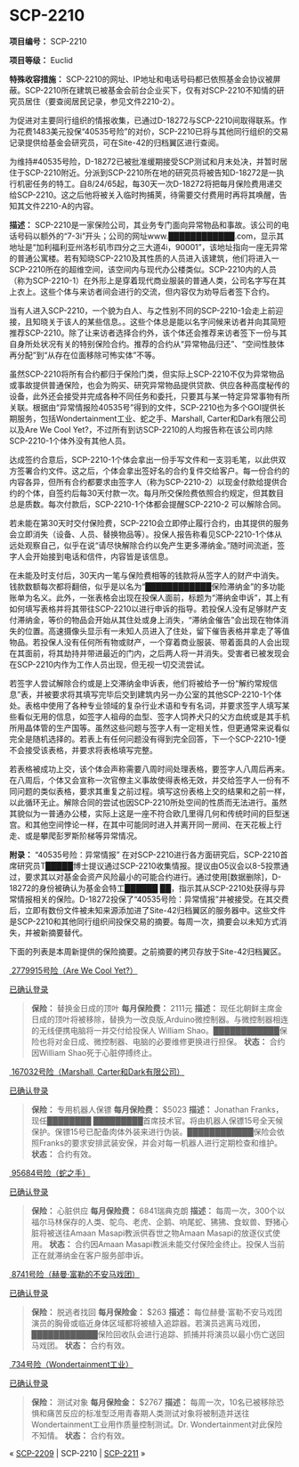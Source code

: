 # SCP-2210
                        


**项目编号：** SCP-2210

**项目等级：** Euclid

**特殊收容措施：** SCP-2210的网址、IP地址和电话号码都已依照基金会协议被屏蔽。SCP-2210所在建筑已被基金会前台企业买下，仅有对SCP-2210不知情的研究员居住（要查阅居民记录，参见文件2210-2）。

为促进对主要同行组织的情报收集，已通过D-18272与SCP-2210间取得联系。作为花费1483美元投保“40535号险”的对价，SCP-2210已将与其他同行组织的交易记录提供给基金会研究员，可在Site-42的归档翼区进行查阅。

为维持#40535号险，D-18272已被批准缓期接受SCP测试和月末处决，并暂时居住于SCP-2210附近。分派到SCP-2210所在地的研究员将被告知D-18272是一执行机密任务的特工。自8/24/65起，每30天一次D-18272将把每月保险费用递交给SCP-2210。这之后他将被关入临时拘捕荚，待需要交付费用时再将其唤醒，告知其文件2210-A的内容。

**描述：** SCP-2210是一家保险公司，其业务专门面向异常物品和事故。该公司的电话号码以额外的“7-3i”开头；公司的网址www.████████████.com，显示其地址是“加利福利亚州洛杉矶市四分之三大道4i，90001”，该地址指向一座无异常的普通公寓楼。若有知晓SCP-2210及其性质的人员进入该建筑，他们将进入一SCP-2210所在的超维空间，该空间内与现代办公楼类似。SCP-2210内的人员（称为SCP-2210-1）在外形上是穿着现代商业服装的普通人类，公司名字写在其上衣上。这些个体与来访者间会进行的交流，但内容仅为劝导后者签下合约。

当有人进入SCP-2210，一个貌为白人、与之性别不同的SCP-2210-1会走上前迎接，且知晓关于该人的某些信息。。这些个体总是能以名字问候来访者并向其简短推荐SCP-2210。除了让来访者选择合约外，该个体还会推荐来访者签下一份与其自身所处状况有关的特别保险合约。推荐的合约从“异常物品归还”、“空间性肢体再分配”到“从存在位面移除可怖实体”不等。

虽然SCP-2210将所有合约都归于保险门类，但实际上SCP-2210不仅为异常物品或事故提供普通保险，也会为购买、研究异常物品提供贷款、供应各种高度秘传的设备，此外还会接受并完成各种不同任务和委托，只要其与某一特定异常事物有所关联。根据由“异常情报险40535号”得到的文件，SCP-2210也为多个GOI提供长期服务，包括Wondertainment工业、蛇之手、Marshall, Carter和Dark有限公司以及Are We Cool Yet?，不过所有到访SCP-2210的人均报告称在该公司内除SCP-2210-1个体外没有其他人员。

达成签约合意后，SCP-2210-1个体会拿出一份手写文件和一支羽毛笔，以此供双方签署合约文件。这之后，个体会拿出签好名的合约复件交给客户。每一份合约的内容各异，但所有合约都要求由签字人（称为SCP-2210-2）以现金付款给提供合约的个体，自签约后每30天付款一次。每月所交保险费依照合约规定，但其数目总是质数。每次付款后，SCP-2210-1个体都会提醒SCP-2210-2 可以解除合同。

若未能在第30天时交付保险费，SCP-2210会立即停止履行合约，由其提供的服务会立即消失（设备、人员、替换物品等）。投保人报告称看见SCP-2210-1个体从远处观察自己，似乎在说“请尽快解除合约以免产生更多滞纳金。”随时间流逝，签字人会开始接到电话和信件，内容皆是该信息。

在未能及时支付后，30天内一笔与保险费相等的钱款将从签字人的财产中消失。钱款数额每次都将翻倍，似乎是以名为“████████████保险滞纳金”的多功能账单为名义。此外，一张表格会出现在投保人面前，标题为“滞纳金申诉”，其上有如何填写表格并将其带往SCP-2210以进行申诉的指导。若投保人没有足够财产支付滞纳金，等价的物品会开始从其住处或身上消失，“滞纳金催告”会出现在物体消失的位置。高速摄像头显示有一未知人员进入了住处，留下催告表格并拿走了等值物品。若投保人没有任何所有物或财产，一个穿着商业服装、带着面具的人会出现在其面前，将其劫持并带进最近的门内，之后两人将一并消失。受害者已被发现会在SCP-2210内作为工作人员出现，但无视一切交流尝试。

若签字人尝试解除合约或是上交滞纳金申诉表，他们将被给予一份“解约常规信息”表，并被要求将其填写完毕后交到建筑内另一办公室的其他SCP-2210-1个体处。表格中使用了各种专业领域的复杂行业术语和专有名词，并要求签字人填写某些看似无用的信息，如签字人祖母的血型、签字人饲养犬只的父方血统或是其手机所用晶体管的生产国等。虽然这些问题与签字人有一定相关性，但更通常来说看似完全是随机选择的。若表上有任何问题没有得到完全回答，下一个SCP-2210-1便不会接受该表格，并要求将表格填写完整。

若表格被成功上交，该个体会声称需要八周时间处理表格，要签字人八周后再来。在八周后，个体又会宣称一次官僚主义事故使得表格无效，并交给签字人一份有不同问题的类似表格，要求其重复之前过程。填写这份表格上交的结果和之前一样，以此循环无止。解除合同的尝试也因SCP-2210所处空间的性质而无法进行。虽然其貌似为一普通办公楼，实际上这是一座不符合欧几里得几何和传统时间的巨型迷宫。和其他空间悖论一样，在其中可能同时进入并离开同一房间、在天花板上行走、或是攀爬彭罗斯阶梯等异常情况。

**附录：** “40535号险：异常情报”
在对SCP-2210进行各方面研究后，SCP-2210首席研究员T█████博士提议通过SCP-2210收集情报。提议由O5议会以8-5投票通过，要求其以对基金会资产风险最小的可能合约进行。通过使用[数据删除]，D-18272的身份被确认为基金会特工██████ ██，指示其从SCP-2210处获得与异常情报相关的保险。D-18272投保了“40535号险：异常情报”并被接受。在其交费后，立即有数份文件被未知来源添加进了Site-42归档翼区的服务器中。这些文件是SCP-2210和其他同行组织间投保交易的摘要。每周一次，摘要会以未知方式消失，并被新摘要替代。

下面的列表是本周新提供的保险摘要。之前摘要的拷贝存放于Site-42归档翼区。


<a shape='rect' class='collapsible-block-link' href='javascript:;'>&#160;2779915&#21495;&#38505;&#65288;Are&#160;We&#160;Cool&#160;Yet?&#65289;</a>

<a shape='rect' class='collapsible-block-link' href='javascript:;'>&#24050;&#30830;&#35748;&#30331;&#24405;</a>


> **保险：** 替换金日成的顶叶
**每月保险费：** 2111元
**描述：** 现任北朝鲜主席金日成的顶叶将被移除，替换为一改良版,Arduino微控制器。与微控制器相连的无线便携电脑将一并交付给投保人 William Shao。████████████保险也将对金日成、微控制器、电脑的必要维修更换进行担保。
**状态：** 合约因William Shao死于心脏停搏终止。
> 





<a shape='rect' class='collapsible-block-link' href='javascript:;'>&#160;167032&#21495;&#38505;&#65288;Marshall,&#160;Carter&#21644;Dark&#26377;&#38480;&#20844;&#21496;&#65289;</a>

<a shape='rect' class='collapsible-block-link' href='javascript:;'>&#24050;&#30830;&#35748;&#30331;&#24405;</a>


> **保险：** 专用机器人保镖
**每月保险费：** $5023
**描述：** Jonathan Franks，现任████████ █████████首席技术官。将由机器人保镖15号全天候保护。保镖15号已配备肉体外装来进行伪装。████████████保险会依照Franks的要求安排武装安保，并会对每一机器人进行定期检查和维护。
**状态：** 合约有效。
> 





<a shape='rect' class='collapsible-block-link' href='javascript:;'>&#160;95684&#21495;&#38505;&#65288;&#34503;&#20043;&#25163;&#65289;</a>

<a shape='rect' class='collapsible-block-link' href='javascript:;'>&#24050;&#30830;&#35748;&#30331;&#24405;</a>


> **保险：** 心脏供应
**每月保险费：** 6841瑞典克朗
**描述：** 每周一次，300个以福尔马林保存的人类、鸵鸟、老虎、企鹅、响尾蛇、狒狒、食蚁兽、野猪心脏将被送往Amaan Masapi教派供吞世之物Amaan Masapi的放逐仪式使用。
**状态：** 合约因Amaan Masapi教派未能交付保险金终止。投保人当前正在就滞纳金在客户服务部申诉。
> 





<a shape='rect' class='collapsible-block-link' href='javascript:;'>&#160;8741&#21495;&#38505;&#65288;&#36203;&#26364;&#183;&#23500;&#21202;&#30340;&#19981;&#23433;&#39532;&#25103;&#22242;&#65289;</a>

<a shape='rect' class='collapsible-block-link' href='javascript:;'>&#24050;&#30830;&#35748;&#30331;&#24405;</a>


> **保险：** 脱逃者找回
**每月保险金：** $263
**描述：** 每位赫曼·富勒不安马戏团演员的胸骨或临近身体区域都将被植入追踪器。若演员逃离马戏团，████████████保险回收队会进行追踪、抓捕并将演员以最小伤亡送回马戏团。
**状态：** 合约有效。
> 





<a shape='rect' class='collapsible-block-link' href='javascript:;'>&#160;734&#21495;&#38505;&#65288;Wondertainment&#24037;&#19994;&#65289;</a>

<a shape='rect' class='collapsible-block-link' href='javascript:;'>&#24050;&#30830;&#35748;&#30331;&#24405;</a>


> **保险：** 测试对象
**每月保险金：** $2767
**描述：** 每周一次，10名已被移除恐惧和痛苦反应的标准型泛用青春期人类测试对象将被制造并送往Wondertainment工业用作质量控制测试。Dr. Wondertainment对此保险不知情。
**状态：** 合约有效。
> 






« [SCP-2209](/scp-2209) | SCP-2210 | [SCP-2211](/scp-2211) »





                    